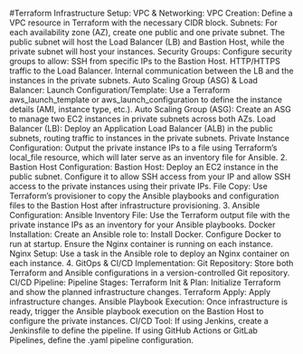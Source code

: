 #Terraform Infrastructure Setup:
VPC & Networking:
VPC Creation: Define a VPC resource in Terraform with the necessary CIDR block.
Subnets: For each availability zone (AZ), create one public and one private subnet. The public subnet will host the Load Balancer (LB) and Bastion Host, while the private subnet will host your instances.
Security Groups: Configure security groups to allow:
SSH from specific IPs to the Bastion Host.
HTTP/HTTPS traffic to the Load Balancer.
Internal communication between the LB and the instances in the private subnets.
Auto Scaling Group (ASG) & Load Balancer:
Launch Configuration/Template: Use a Terraform aws_launch_template or aws_launch_configuration to define the instance details (AMI, instance type, etc.).
Auto Scaling Group (ASG): Create an ASG to manage two EC2 instances in private subnets across both AZs.
Load Balancer (LB): Deploy an Application Load Balancer (ALB) in the public subnets, routing traffic to instances in the private subnets.
Private Instance Configuration:
Output the private instance IPs to a file using Terraform’s local_file resource, which will later serve as an inventory file for Ansible.
2. Bastion Host Configuration:
Bastion Host: Deploy an EC2 instance in the public subnet. Configure it to allow SSH access from your IP and allow SSH access to the private instances using their private IPs.
File Copy: Use Terraform’s provisioner to copy the Ansible playbooks and configuration files to the Bastion Host after infrastructure provisioning.
3. Ansible Configuration:
Ansible Inventory File:
Use the Terraform output file with the private instance IPs as an inventory for your Ansible playbooks.
Docker Installation:
Create an Ansible role to:
Install Docker.
Configure Docker to run at startup.
Ensure the Nginx container is running on each instance.
Nginx Setup:
Use a task in the Ansible role to deploy an Nginx container on each instance.
4. GitOps & CI/CD Implementation:
Git Repository:
Store both Terraform and Ansible configurations in a version-controlled Git repository.
CI/CD Pipeline:
Pipeline Stages:
Terraform Init & Plan: Initialize Terraform and show the planned infrastructure changes.
Terraform Apply: Apply infrastructure changes.
Ansible Playbook Execution: Once infrastructure is ready, trigger the Ansible playbook execution on the Bastion Host to configure the private instances.
CI/CD Tool:
If using Jenkins, create a Jenkinsfile to define the pipeline.
If using GitHub Actions or GitLab Pipelines, define the .yaml pipeline configuration.
